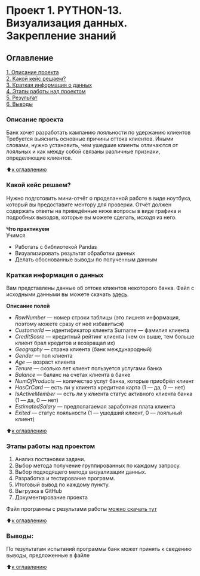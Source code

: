 
# Проект 1. PYTHON-13. Визуализация данных. Закрепление знаний
## Оглавление  
[1. Описание проекта](#описание-проекта)  
[2. Какой кейс решаем?](#какой-кейс-решаем)  
[3. Краткая информация о данных](#краткая-информация-о-данных)  
[4. Этапы работы над проектом](#этапы-работы-над-проектом)  
[5. Результат](#результаты)    
[6. Выводы](#выводы) 

### Описание проекта   
Банк хочет разработать кампанию лояльности по удержанию клиентов
Требуется выяснить основные причины оттока клиентов. Иными словами, нужно установить, чем ушедшие клиенты отличаются от лояльных и как между собой связаны различные признаки, определяющие клиентов.

:arrow_up:[к оглавлению](#оглавление)

### Какой кейс решаем?    
Нужно подготовить мини-отчёт о проделанной работе в виде ноутбука, который вы предоставите ментору для проверки. Отчёт должен содержать ответы на приведённые ниже вопросы в виде графика и подробных выводов, которые вы можете сделать, исходя из него.

**Что практикуем**     
Учимся 
  - Работать с библиотекой Pandas 
  - Визуализировать результат обработки данных
  - Делать обоснованные выводы по полученным данным



### Краткая информация о данных
Вам представлены данные об оттоке клиентов некоторого банка. Файл с исходными данными вы можете скачать [здесь](https://lms-cdn.skillfactory.ru/assets/courseware/v1/c903ecd0b0c995c44213d620ab6ae94d/asset-v1:SkillFactory+DSPRMGU+2023_FEB+type@asset+block/churn.zip).

__Описание полей__
   - _RowNumber_ — номер строки таблицы (это лишняя информация, поэтому можете сразу от неё избавиться)
   - _CustomerId_ — идентификатор клиента
Surname — фамилия клиента
   - _CreditScore_ — кредитный рейтинг клиента (чем он выше, тем больше клиент брал кредитов и возвращал их)
   - _Geography_ — страна клиента (банк международный)
   - _Gender_ — пол клиента
   - _Age_ — возраст клиента
   - _Tenure_ — сколько лет клиент пользуется услугами банка
   - _Balance_ — баланс на счетах клиента в банке
   - _NumOfProducts_ — количество услуг банка, которые приобрёл клиент
   - _HasCrCard_ — есть ли у клиента кредитная карта (1 — да, 0 — нет)
   - _IsActiveMember_ — есть ли у клиента статус активного клиента банка (1 — да, 0 — нет)
   - _EstimatedSalary_ — предполагаемая заработная плата клиента
   - _Exited_ — статус лояльности (1 — ушедший клиент, 0 — лояльный клиент)

:arrow_up:[к оглавлению](#оглавление)


### Этапы работы над проектом  
1. Анализ постановки задачи.
2. Выбор метода получение группированных  по каждому запросу.
3. Выбор подходящего метода визуализации данных.
4. Разработка и тестирование программ. 
5. Итоговый вывод по каждому пункту.
6. Выгрузка в GitHub
7. Документирование проекта

Файл программы с результами работы [можно скачать тут](https://github.com/dnt1971/SkillFactory_DS_dnt_13_dnt/blob/main/09_Закрепление%20знаний.ipynb) 
  
:arrow_up:[к оглавлению](#оглавление)


### Выводы:  
По тезультатам испытаний программы банк может принять к сведению выводы, предложенные в файле

:arrow_up:[к оглавлению](#оглавление)